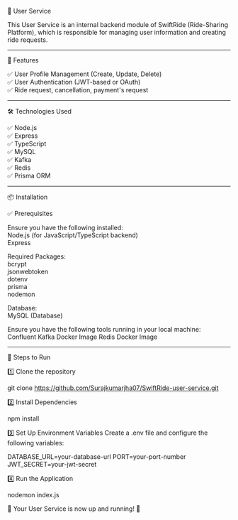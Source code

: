 👤 User Service

This User Service is an internal backend module of SwiftRide (Ride-Sharing Platform), which is responsible for managing user information and creating ride requests.  

-----------------------------------------------------------------------------------------------------------------------------------------------

🚀 Features

✅ User Profile Management (Create, Update, Delete)  
✅ User Authentication (JWT-based or OAuth)  
✅ Ride request, cancellation, payment's request  

-----------------------------------------------------------------------------------------------------------------------------------------------

🛠 Technologies Used

✅ Node.js  
✅ Express  
✅ TypeScript  
✅ MySQL  
✅ Kafka  
✅ Redis  
✅ Prisma ORM  

-----------------------------------------------------------------------------------------------------------------------------------------------

📦 Installation

✅ Prerequisites

Ensure you have the following installed:  
Node.js (for JavaScript/TypeScript backend)  
Express  

Required Packages:  
bcrypt  
jsonwebtoken  
dotenv  
prisma  
nodemon  

Database:  
MySQL (Database)  

Ensure you have the following tools running in your local machine:  
Confluent Kafka Docker Image
Redis Docker Image

-----------------------------------------------------------------------------------------------------------------------------------------------

📌 Steps to Run

1️⃣ Clone the repository

git clone https://github.com/Surajkumarjha07/SwiftRide-user-service.git

2️⃣ Install Dependencies

npm install

3️⃣ Set Up Environment Variables
Create a .env file and configure the following variables:

DATABASE_URL=your-database-url
PORT=your-port-number
JWT_SECRET=your-jwt-secret

4️⃣ Run the Application

nodemon index.js

🚀 Your User Service is now up and running! 🎉


